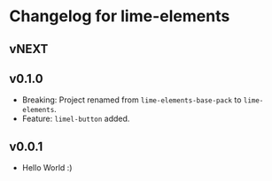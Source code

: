 # Changelog for lime-elements

## vNEXT

## v0.1.0
* Breaking: Project renamed from `lime-elements-base-pack` to `lime-elements`.
* Feature: `limel-button` added.

## v0.0.1
* Hello World :)
